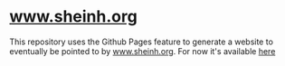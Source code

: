 # www.sheinh.org
This repository uses the Github Pages feature to generate a website to eventually be pointed to by www.sheinh.org. For now it's available [here](https://sunset-hill-education-institute.github.io/www.sheinh.org/)

